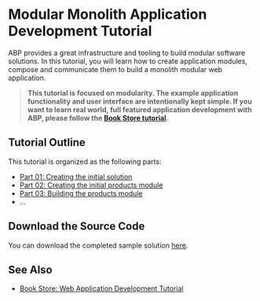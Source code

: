 # Modular Monolith Application Development Tutorial

ABP provides a great infrastructure and tooling to build modular software solutions. In this tutorial, you will learn how to create application modules, compose and communicate them to build a monolith modular web application.

> **This tutorial is focused on modularity. The example application functionality and user interface are intentionally kept simple. If you want to learn real world, full featured application development with ABP, please follow the [Book Store tutorial](../book-store/index.md).**

## Tutorial Outline

This tutorial is organized as the following parts:

* [Part 01: Creating the initial solution](part-01.md)
* [Part 02: Creating the initial products module](part-02.md)
* [Part 03: Building the products module](part-03.md)
* ...

## Download the Source Code

You can download the completed sample solution [here](https://github.com/abpframework/abp-samples/tree/master/ModularCRM).

## See Also

* [Book Store: Web Application Development Tutorial](../book-store/index.md)